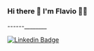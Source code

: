 ### Hi there 👋 I'm Flavio 👨‍💻

------________

[
![Linkedin Badge](https://img.shields.io/badge/LinkedIn-0077B5?style=for-the-badge&logo=linkedin&logoColor=white=&link=https://www.linkedin.com/in/flavioapereira/)](https://www.linkedin.com/in/flavioapereira/)








<!--
**flavioalessandropereira/flavioalessandropereira** is a ✨ _special_ ✨ repository because its `README.md` (this file) appears on your GitHub profile.

Here are some ideas to get you started:

- 🔭 I’m currently working on ...
- 🌱 I’m currently learning ...
- 👯 I’m looking to collaborate on ...
- 🤔 I’m looking for help with ...
- 💬 Ask me about ...
- 📫 How to reach me: ...
- 😄 Pronouns: ...
- ⚡ Fun fact: ...
-->
<!--stackedit_data:
eyJoaXN0b3J5IjpbMTYwMDY4OTg2NywxMTk0NzgwNjcxLC0xNT
YxMTkwNTc3LC0xNjM2MjczNzUxLC0xMTcyMTI1NTA1LC00Mzc5
MTY1ODUsMTkzMDYzNDM1NSwtMTQxNjg3MDYzOCw4ODcxNjczNj
QsLTU3NDY4OTgwOCwtMTgyNjU1Nzg5N119
-->